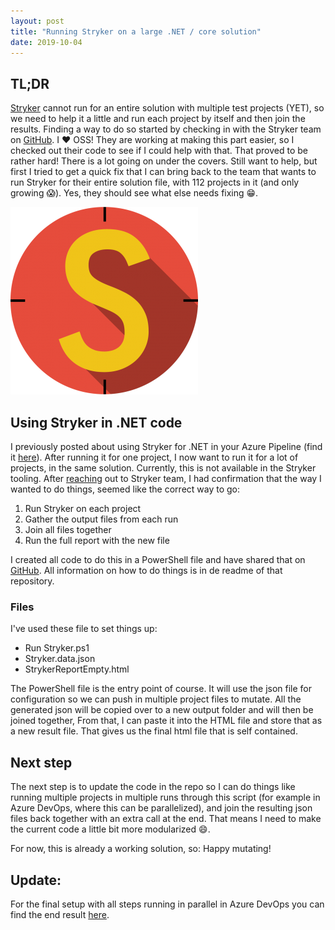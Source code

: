 ```yaml
---
layout: post
title: "Running Stryker on a large .NET / core solution"
date: 2019-10-04
---
```



## TL;DR
[Stryker](https://stryker-mutator.io/stryker-net/) cannot run for an entire solution with multiple test projects (YET), so we need to help it a little and run each project by itself and then join the results. Finding a way to do so started by checking in with the Stryker team on [GitHub](https://github.com/stryker-mutator/stryker-net/issues/740). I ❤️ OSS! 
They are working at making this part easier, so I checked out their code to see if I could help with that. That proved to be rather hard! There is a lot going on under the covers. Still want to help, but first I tried to get a quick fix that I can bring back to the team that wants to run Stryker for their entire solution file, with 112 projects in it (and only growing 😱). Yes, they should see what else needs fixing 😁.

![Stryker logo](/images/20191004/20191004_Stryker_Logo.png)

## Using Stryker in .NET code
I previously posted about using Stryker for .NET in your Azure Pipeline (find it [here](https://rajbos.github.io/blog/2019/09/04/Use-Stryker-Azure-DevOps)). After running it for one project, I now want to run it for a lot of projects, in the same solution. Currently, this is not available in the Stryker tooling. After [reaching](https://github.com/stryker-mutator/stryker-net/issues/740) out to Stryker team, I had confirmation that the way I wanted to do things, seemed like the correct way to go:

1. Run Stryker on each project
1. Gather the output files from each run
1. Join all files together
1. Run the full report with the new file

I created all code to do this in a PowerShell file and have shared that on [GitHub](https://github.com/rajbos/Stryker.MultipleProjectRunner). All information on how to do things is in de readme of that repository.


### Files
I've used these file to set things up:
* Run Stryker.ps1
* Stryker.data.json
* StrykerReportEmpty.html

The PowerShell file is the entry point of course. It will use the json file for configuration so we can push in multiple project files to mutate. All the generated json will be copied over to a new output folder and will then be joined together,
From that, I can paste it into the HTML file and store that as a new result file. That gives us the final html file that is self contained.

## Next step
The next step is to update the code in the repo so I can do things like running multiple projects in multiple runs through this script (for example in Azure DevOps, where this can be parallelized), and join the resulting json files back together with an extra call at the end. That means I need to make the current code a little bit more modularized 😄.

For now, this is already a working solution, so: Happy mutating!

## Update:
For the final setup with all steps running in parallel in Azure DevOps you can find the end result [here](https://rajbos.github.io/blog/2019/10/11/Parallelizing-a-long-Stryker-Run-in-Azure-DevOps).